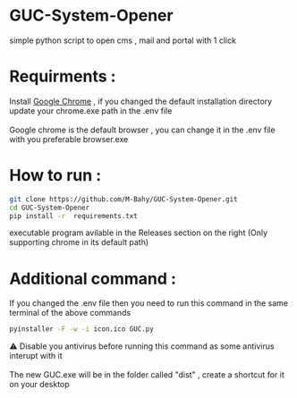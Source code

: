 # GUC-System-Opener
simple python script to open cms , mail and portal with 1 click
# Requirments :
Install [Google Chrome](https://www.google.com/chrome/) , if you changed the default installation directory update your chrome.exe path in the .env file <br /><br />
Google chrome is the default browser , you can change it in the .env file with you preferable browser.exe
# How to run :
```bash
git clone https://github.com/M-Bahy/GUC-System-Opener.git
cd GUC-System-Opener
pip install -r  requirements.txt
```
executable program avilable in the Releases section on the right (Only supporting chrome in its default path) 
# Additional command :
If you changed the .env file then you need to run this command in the same terminal of the above commands
```bash
pyinstaller -F -w -i icon.ico GUC.py
```
⚠️ Disable you antivirus before running this command as some antivirus interupt with it <br /><br />
The new GUC.exe will be in the folder called "dist" , create a shortcut for it on your desktop
